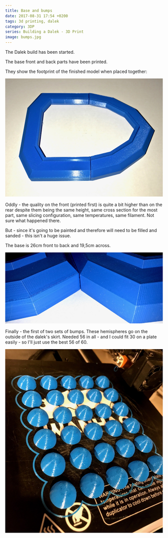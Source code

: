 ```yaml
---
title: Base and bumps
date: 2017-08-31 17:54 +0200
tags: 3d printing, dalek
category: 3DP
series: Building a Dalek - 3D Print
image: bumps.jpg
---
```


The Dalek build has been started.

The base front and back parts have been printed.

They show the footprint of the finished model when placed together:

![The two base parts placed together](base.jpg 'The two base parts placed together')

Oddly - the quality on the front (printed first) is quite a bit higher than on the rear despite them being the same height, same cross section for the most part, same slicing configuration, same temperatures, same filament. Not sure what happened there.

But - since it's going to be painted and therefore will need to be filled and sanded - this isn't a huge issue.

The base is 26cm front to back and 19,5cm across.

![Close-up of the base parts showing the rear (left) and front (right)](base_print_quality.jpg 'Close-up of the base parts showing the rear (left) and front (right)')

Finally - the first of two sets of bumps. These hemispheres go on the outside of the dalek's skirt. Needed 56 in all - and I could fit 30 on a plate easily - so I'll just use the best 56 of 60.

![Hemispheres on the build plate](bumps.jpg 'Hemispheres on the build plate')
